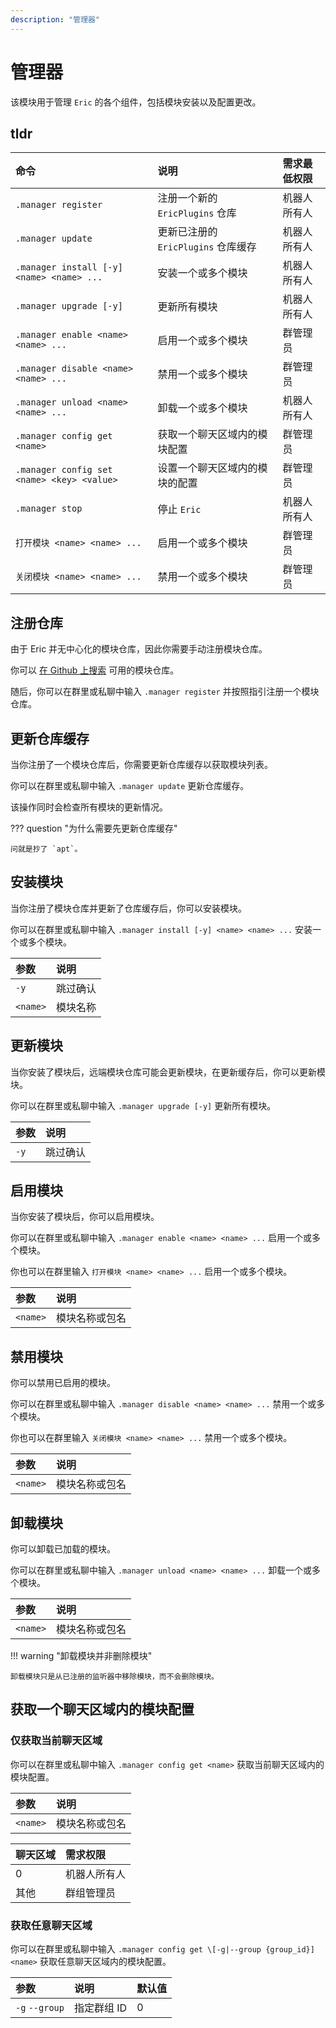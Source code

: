 ```yaml
---
description: "管理器"
---
```


# 管理器

该模块用于管理 `Eric` 的各个组件，包括模块安装以及配置更改。

## tldr

| 命令                                         | 说明                        | 需求最低权限 |
|:-------------------------------------------|:--------------------------|:-------|
| `.manager register`                        | 注册一个新的 `EricPlugins` 仓库   | 机器人所有人 |
| `.manager update`                          | 更新已注册的 `EricPlugins` 仓库缓存 | 机器人所有人 |
| `.manager install [-y] <name> <name> ...`  | 安装一个或多个模块                 | 机器人所有人 |
| `.manager upgrade [-y]`                    | 更新所有模块                    | 机器人所有人 |
| `.manager enable <name> <name> ...`        | 启用一个或多个模块                 | 群管理员   |
| `.manager disable <name> <name> ...`       | 禁用一个或多个模块                 | 群管理员   |
| `.manager unload <name> <name> ...`        | 卸载一个或多个模块                 | 机器人所有人 |
| `.manager config get <name>`               | 获取一个聊天区域内的模块配置            | 群管理员   |
| `.manager config set <name> <key> <value>` | 设置一个聊天区域内的模块的配置           | 群管理员   |
| `.manager stop`                            | 停止 `Eric`                 | 机器人所有人 |
| `打开模块 <name> <name> ...`                   | 启用一个或多个模块                 | 群管理员   |
| `关闭模块 <name> <name> ...`                   | 禁用一个或多个模块                 | 群管理员   |

## 注册仓库

由于 Eric 并无中心化的模块仓库，因此你需要手动注册模块仓库。

你可以 [在 Github 上搜索](https://github.com/search?q=EricPlugins) 可用的模块仓库。

随后，你可以在群里或私聊中输入 `.manager register` 并按照指引注册一个模块仓库。

## 更新仓库缓存

当你注册了一个模块仓库后，你需要更新仓库缓存以获取模块列表。

你可以在群里或私聊中输入 `.manager update` 更新仓库缓存。

该操作同时会检查所有模块的更新情况。

??? question "为什么需要先更新仓库缓存"

    问就是抄了 `apt`。

## 安装模块

当你注册了模块仓库并更新了仓库缓存后，你可以安装模块。

你可以在群里或私聊中输入 `.manager install [-y] <name> <name> ...` 安装一个或多个模块。

| 参数       | 说明   |
|:---------|:-----|
| `-y`     | 跳过确认 |
| `<name>` | 模块名称 |

## 更新模块

当你安装了模块后，远端模块仓库可能会更新模块，在更新缓存后，你可以更新模块。

你可以在群里或私聊中输入 `.manager upgrade [-y]` 更新所有模块。

| 参数   | 说明   |
|:-----|:-----|
| `-y` | 跳过确认 |

## 启用模块

当你安装了模块后，你可以启用模块。

你可以在群里或私聊中输入 `.manager enable <name> <name> ...` 启用一个或多个模块。

你也可以在群里输入 `打开模块 <name> <name> ...` 启用一个或多个模块。

| 参数       | 说明      |
|:---------|:--------|
| `<name>` | 模块名称或包名 |

## 禁用模块

你可以禁用已启用的模块。

你可以在群里或私聊中输入 `.manager disable <name> <name> ...` 禁用一个或多个模块。

你也可以在群里输入 `关闭模块 <name> <name> ...` 禁用一个或多个模块。

| 参数       | 说明      |
|:---------|:--------|
| `<name>` | 模块名称或包名 |

## 卸载模块

你可以卸载已加载的模块。

你可以在群里或私聊中输入 `.manager unload <name> <name> ...` 卸载一个或多个模块。

| 参数       | 说明      |
|:---------|:--------|
| `<name>` | 模块名称或包名 |

!!! warning "卸载模块并非删除模块"

    卸载模块只是从已注册的监听器中移除模块，而不会删除模块。

## 获取一个聊天区域内的模块配置

### 仅获取当前聊天区域

你可以在群里或私聊中输入 `.manager config get <name>` 获取当前聊天区域内的模块配置。

| 参数       | 说明      |
|:---------|:--------|
| `<name>` | 模块名称或包名 |

| 聊天区域  | 需求权限   |
|:------|:-------|
| 0     | 机器人所有人 |
| 其他    | 群组管理员  |

### 获取任意聊天区域

你可以在群里或私聊中输入 `.manager config get \[-g|--group {group_id}] <name>` 获取任意聊天区域内的模块配置。

| 参数             | 说明      | 默认值 |
|:---------------|:--------|:----|
| `-g` `--group` | 指定群组 ID | 0   |
